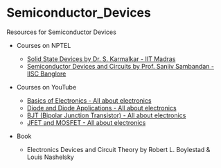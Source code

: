 # Semiconductor_Devices
Resources for Semiconductor Devices

- Courses on NPTEL
  - [Solid State Devices by Dr. S. Karmalkar - IIT Madras](https://nptel.ac.in/courses/117/106/117106091/)
  - [Semiconductor Devices and Circuits by Prof. Sanjiv Sambandan - IISC Banglore](https://nptel.ac.in/courses/108/108/108108112/)
  
- Courses on YouTube
  - [Basics of Electronics - All about electronics](https://www.youtube.com/playlist?list=PLwjK_iyK4LLCAN5TddEZyliChEMpF0oOL)
  - [Diode and Diode Applications - All about electronics](https://www.youtube.com/playlist?list=PLwjK_iyK4LLBj2yTYPYKFKdF6kIg0ccP2)
  - [BJT (Bipolar Junction Transistor) - All about electronics](https://www.youtube.com/playlist?list=PLwjK_iyK4LLDoFG8FeiKAr3IStRkPSxqq)
  - [JFET and MOSFET - All about electronics](https://www.youtube.com/playlist?list=PLwjK_iyK4LLC-tRT_Uml3T-ifdcmuykjV)
  
- Book
  - Electronics Devices and Circuit Theory by Robert L. Boylestad & Louis Nashelsky

